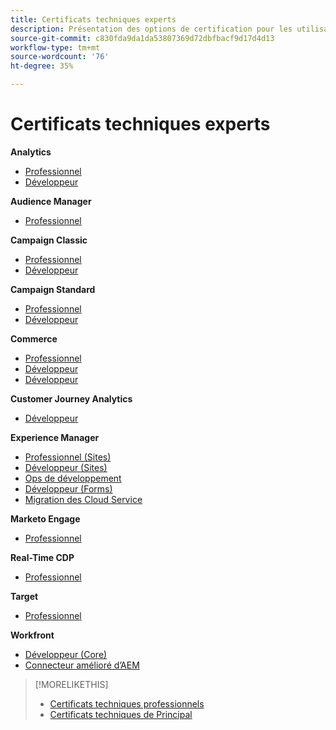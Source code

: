 ```yaml
---
title: Certificats techniques experts
description: Présentation des options de certification pour les utilisateurs experts
source-git-commit: c830fda9da1da53807369d72dbfbacf9d17d4d13
workflow-type: tm+mt
source-wordcount: '76'
ht-degree: 35%

---
```


# Certificats techniques experts

**Analytics**

* [Professionnel](/help/certifications/aa/aa-e-business.md) <!--AD0-E208-->
* [Développeur](/help/certifications/aa/aa-e-developer.md) <!--AD0-E209-->

**Audience Manager**

* [Professionnel](/help/certifications/aam/aam-e-business.md) <!--AD0-E457-->

**Campaign Classic**

* [Professionnel](/help/certifications/acc/acc-e-business.md) <!--AD0-E327-->
* [Développeur](/help/certifications/acc/acc-e-developer.md) <!--AD0-E330-->

**Campaign Standard**

* [Professionnel](/help/certifications/acs/acs-e-business.md) <!--AD0-E307-->
* [Développeur](/help/certifications/acs/acs-e-developer.md) <!--AD0-E306-->

**Commerce**

* [Professionnel](/help/certifications/ac/ac-e-business.md) <!--AD0-E708-->
* [Développeur](/help/certifications/ac/ac-e-developer.md) <!--AD0-E716-->
* [Développeur](/help/certifications/ac/ac-e-fedeveloper.md) <!--AD0-E710-->

**Customer Journey Analytics**

* [Développeur](/help/certifications/acja/acja-e-developer.md) <!--AD0-E604-->

**Experience Manager**

* [Professionnel (Sites)](/help/certifications/aem/aem-sites-e-business.md) <!--AD0-E121-->
* [Développeur (Sites)](/help/certifications/aem/aem-sites-e-developer.md) <!--AD0-E134-->
* [Ops de développement](/help/certifications/aem/aem-devops-e-engineer.md) <!--AD0-E124-->
* [Développeur (Forms)](/help/certifications/aem/aem-forms-e-developer.md) <!--AD0-E125-->
* [Migration des Cloud Service](/help/certifications/aem/aem-cs-e-migration.md) <!--AD0-E136-->

**Marketo Engage**

* [Professionnel](/help/certifications/ame/ame-e-business.md) <!--AD0-E559-->

**Real-Time CDP**

* [Professionnel](/help/certifications/rtcdp/rtcdp-p-business.md) <!--AD0-E602-->

**Target**

* [Professionnel](/help/certifications/at/at-e-business.md) <!--AD0-E406-->

**Workfront**

* [Développeur (Core)](/help/certifications/aw/aw-core-e-developer.md) <!--AD0-E904-->
* [Connecteur amélioré d’AEM](/help/certifications/aw/aw-aem-e-connector.md) <!--AD0-E906-->

>[!MORELIKETHIS]
>
>* [Certificats techniques professionnels](professional.md)
>* [Certificats techniques de Principal](master.md)

